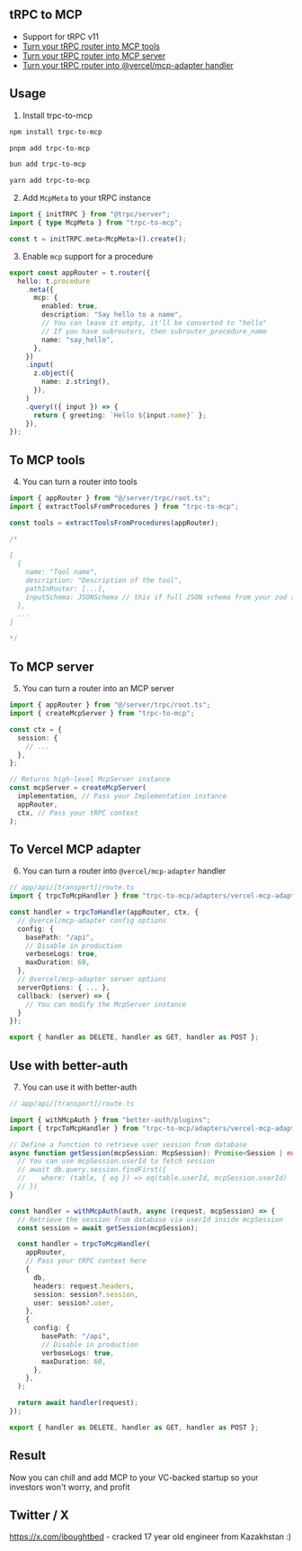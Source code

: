 ## tRPC to MCP

- Support for tRPC v11
- [Turn your tRPC router into MCP tools](#to-mcp-tools)
- [Turn your tRPC router into MCP server](#to-mcp-server)
- [Turn your tRPC router into @vercel/mcp-adapter handler](#to-vercel-mcp-adapter)

## Usage

1. Install trpc-to-mcp

```bash
npm install trpc-to-mcp

pnpm add trpc-to-mcp

bun add trpc-to-mcp

yarn add trpc-to-mcp
```

2. Add `McpMeta` to your tRPC instance

```typescript
import { initTRPC } from "@trpc/server";
import { type McpMeta } from "trpc-to-mcp";

const t = initTRPC.meta<McpMeta>().create();
```

3. Enable `mcp` support for a procedure

```typescript
export const appRouter = t.router({
  hello: t.procedure
    .meta({
      mcp: {
        enabled: true,
        description: "Say hello to a name",
        // You can leave it empty, it'll be converted to "hello"
        // If you have subrouters, then subrouter_procedure_name
        name: "say_hello",
      },
    })
    .input(
      z.object({
        name: z.string(),
      }),
    )
    .query(({ input }) => {
      return { greeting: `Hello ${input.name}` };
    }),
});
```

## To MCP tools

4. You can turn a router into tools

```typescript
import { appRouter } from "@/server/trpc/root.ts";
import { extractToolsFromProcedures } from "trpc-to-mcp";

const tools = extractToolsFromProcedures(appRouter);

/*

[
  {
    name: "Tool name",
    description: "Description of the tool",
    pathInRouter: [...],
    inputSchema: JSONSchema // this if full JSON schema from your zod schema
  },
  ...
]

*/
```

## To MCP server

5. You can turn a router into an MCP server

```typescript
import { appRouter } from "@/server/trpc/root.ts";
import { createMcpServer } from "trpc-to-mcp";

const ctx = {
  session: {
    // ...
  },
};

// Returns high-level McpServer instance
const mcpServer = createMcpServer(
  implementation, // Pass your Implementation instance
  appRouter,
  ctx, // Pass your tRPC context
);
```

## To Vercel MCP adapter

6. You can turn a router into `@vercel/mcp-adapter` handler

```typescript
// app/api/[transport]/route.ts
import { trpcToMcpHandler } from "trpc-to-mcp/adapters/vercel-mcp-adapter";

const handler = trpcToHandler(appRouter, ctx, {
  // @vercel/mcp-adapter config options
  config: {
    basePath: "/api",
    // Disable in production
    verboseLogs: true,
    maxDuration: 60,
  },
  // @vercel/mcp-adapter server options
  serverOptions: { ... },
  callback: (server) => {
    // You can modify the McpServer instance
  }
});

export { handler as DELETE, handler as GET, handler as POST };
```

## Use with better-auth

7. You can use it with better-auth

```typescript
// app/api/[transport]/route.ts

import { withMcpAuth } from "better-auth/plugins";
import { trpcToMcpHandler } from "trpc-to-mcp/adapters/vercel-mcp-adapter";

// Define a function to retrieve user session from database
async function getSession(mcpSession: McpSession): Promise<Session | null> {
  // You can use mcpSession.userId to fetch session
  // await db.query.session.findFirst({
  //    where: (table, { eq }) => eq(table.userId, mcpSession.userId)
  // })
}

const handler = withMcpAuth(auth, async (request, mcpSession) => {
  // Retrieve the session from database via userId inside mcpSession
  const session = await getSession(mcpSession);

  const handler = trpcToMcpHandler(
    appRouter,
    // Pass your tRPC context here
    {
      db,
      headers: request.headers,
      session: session?.session,
      user: session?.user,
    },
    {
      config: {
        basePath: "/api",
        // Disable in production
        verboseLogs: true,
        maxDuration: 60,
      },
    },
  );

  return await handler(request);
});

export { handler as DELETE, handler as GET, handler as POST };
```

## Result

Now you can chill and add MCP to your VC-backed startup so your investors won't worry, and profit

## Twitter / X

https://x.com/iboughtbed - cracked 17 year old engineer from Kazakhstan :)
